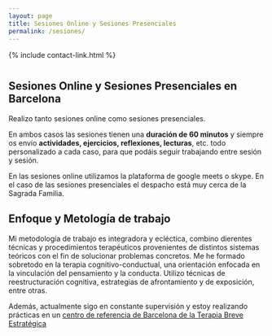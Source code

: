 ```yaml
---
layout: page
title: Sesiones Online y Sesiones Presenciales
permalink: /sesiones/
---
```


<div style="margin-top: 16px; margin-bottom: 40px;">
    {% include contact-link.html %}
</div>

## Sesiones Online y Sesiones Presenciales en Barcelona

Realizo tanto sesiones online como sesiones presenciales. 

En ambos casos las sesiones tienen una **duración de 60 minutos** y siempre os envío **actividades, ejercicios, reflexiones, lecturas**, etc. todo personalizado a cada caso, para que podáis seguir trabajando entre sesión y sesión. 

En las sesiones online utilizamos la plataforma de google meets o skype. En el caso de las sesiones presenciales el despacho está muy cerca de la Sagrada Familia.

## Enfoque y Metología de trabajo

Mi metodología de trabajo es integradora y ecléctica, combino dierentes técnicas y procedimientos terapéuticos provenientes de distintos sistemas teóricos con el fin de solucionar problemas concretos. Me he formado sobretodo en la terapia cognitivo-conductual, una orientación enfocada en la vinculación del pensamiento y la conducta. Utilizo técnicas de reestructuración cognitiva, estrategias de afrontamiento y de exposición, entre otras. 

Además, actualmente sigo en constante supervisión y estoy realizando prácticas en un [centro de referencia de Barcelona de la Terapia Breve Estratégica](https://www.juliapascual.com/)

